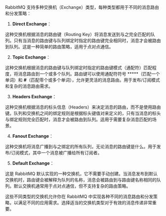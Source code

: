 RabbitMQ 支持多种交换机（Exchange）类型，每种类型都用于不同的消息路由和分发策略：

1. **Direct Exchange**：

这种交换机根据消息的路由键（Routing Key）将消息发送到与之完全匹配的队列。只有当消息的路由键与队列绑定时指定的路由键完全相同时，消息才会被路由到队列。这是一种简单的路由策略，适用于点对点通信。

2. **Topic Exchange**：

这种交换机根据消息的路由键与队列绑定时指定的路由键模式（通配符）匹配程度，将消息路由到一个或多个队列。路由键可以使用通配符符号 *****（匹配一个单词）和 **#**（匹配零个或多个单词），允许更灵活的消息路由。用于发布/订阅模式和复杂的消息路由需求。

3. **Headers Exchange**：

这种交换机根据消息的标头信息（Headers）来决定消息的路由，而不是使用路由键。队列和交换机之间的绑定规则是根据标头键值对来定义的，只有当消息的标头与绑定规则完全匹配时，消息才会被路由到队列。适用于需要复杂消息匹配的场景。

4. **Fanout Exchange**：

这种交换机将消息广播到与之绑定的所有队列，无论消息的路由键是什么。用于发布/订阅模式，其中一个消息被广播给所有订阅者。

5. **Default Exchange**：

这是 RabbitMQ 默认实现的一种交换机，它不需要手动创建。当消息发布到默认交换机时，路由键会被解释为队列的名称，消息会被路由到与路由键名称相同的队列。默认交换机通常用于点对点通信，但不支持复杂的路由策略。

这些不同类型的交换机允许你在 RabbitMQ 中实现各种不同的消息路由和分发策略，以满足不同的应用需求。选择适当的交换机类型对于有效的消息传递非常重要。

